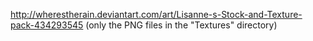 http://wherestherain.deviantart.com/art/Lisanne-s-Stock-and-Texture-pack-434293545
(only the PNG files in the "Textures" directory)
